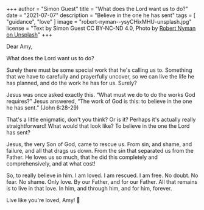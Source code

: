+++
author = "Simon Guest"
title = "What does the Lord want us to do?"
date = "2021-07-07"
description = "Believe in the one he has sent"
tags = [ "guidance", "love" ]
image = "robert-nyman--ysyCHixMHU-unsplash.jpg"
license = "Text by Simon Guest CC BY-NC-ND 4.0, Photo by [Robert Nyman on Unsplash](https://unsplash.com/photos/-ysyCHixMHU)"
+++

Dear Amy,

What does the Lord want us to do?

Surely there must be some special work that he's calling us to. Something that we have to carefully and prayerfully uncover, so we can live the life he has planned, and do the work he has for us. Surely?

Jesus was once asked exactly this. “What must we do to do the works God requires?”  Jesus answered, “The work of God is this: to believe in the one he has sent.” (John 6:28-29)

That's a little enigmatic, don't you think? Or is it? Perhaps it's actually really straightforward! What would that look like? To believe in the one the Lord has sent?

Jesus, the very Son of God, came to rescue us. From sin, and shame, and failure, and all that drags us down. From the sin that separated us from the Father. He loves us so much, that he did this completely and comprehensively, and at what cost!

So, to really believe in him.  I am loved. I am rescued. I am free. No doubt. No fear. No shame. Only love. By our Father, and for our Father.  All that remains is to live in that love. In him, and through him, and for him, forever.

Live like you're loved, Amy! 🙏

